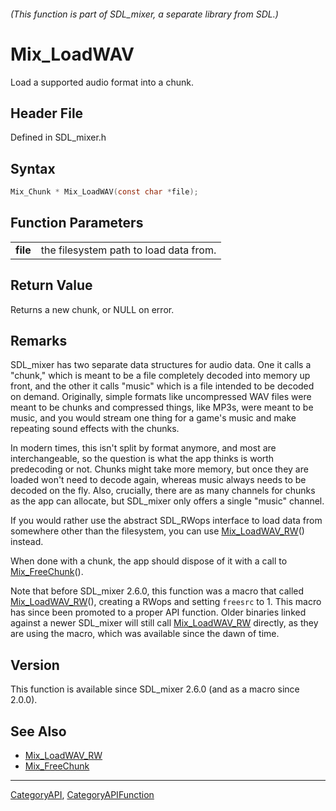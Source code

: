 ###### (This function is part of SDL_mixer, a separate library from SDL.)
# Mix_LoadWAV

Load a supported audio format into a chunk.

## Header File

Defined in SDL_mixer.h

## Syntax

```c
Mix_Chunk * Mix_LoadWAV(const char *file);

```

## Function Parameters

|              |                                        |
| ------------ | -------------------------------------- |
| **file**     | the filesystem path to load data from. |

## Return Value

Returns a new chunk, or NULL on error.

## Remarks

SDL_mixer has two separate data structures for audio data. One it calls a
"chunk," which is meant to be a file completely decoded into memory up
front, and the other it calls "music" which is a file intended to be
decoded on demand. Originally, simple formats like uncompressed WAV files
were meant to be chunks and compressed things, like MP3s, were meant to be
music, and you would stream one thing for a game's music and make repeating
sound effects with the chunks.

In modern times, this isn't split by format anymore, and most are
interchangeable, so the question is what the app thinks is worth
predecoding or not. Chunks might take more memory, but once they are loaded
won't need to decode again, whereas music always needs to be decoded on the
fly. Also, crucially, there are as many channels for chunks as the app can
allocate, but SDL_mixer only offers a single "music" channel.

If you would rather use the abstract SDL_RWops interface to load data from
somewhere other than the filesystem, you can use
[Mix_LoadWAV_RW](Mix_LoadWAV_RW)() instead.

When done with a chunk, the app should dispose of it with a call to
[Mix_FreeChunk](Mix_FreeChunk)().

Note that before SDL_mixer 2.6.0, this function was a macro that called
[Mix_LoadWAV_RW](Mix_LoadWAV_RW)(), creating a RWops and setting `freesrc`
to 1. This macro has since been promoted to a proper API function. Older
binaries linked against a newer SDL_mixer will still call
[Mix_LoadWAV_RW](Mix_LoadWAV_RW) directly, as they are using the macro,
which was available since the dawn of time.

## Version

This function is available since SDL_mixer 2.6.0 (and as a macro since
2.0.0).

## See Also

- [Mix_LoadWAV_RW](Mix_LoadWAV_RW)
- [Mix_FreeChunk](Mix_FreeChunk)

----
[CategoryAPI](CategoryAPI), [CategoryAPIFunction](CategoryAPIFunction)

